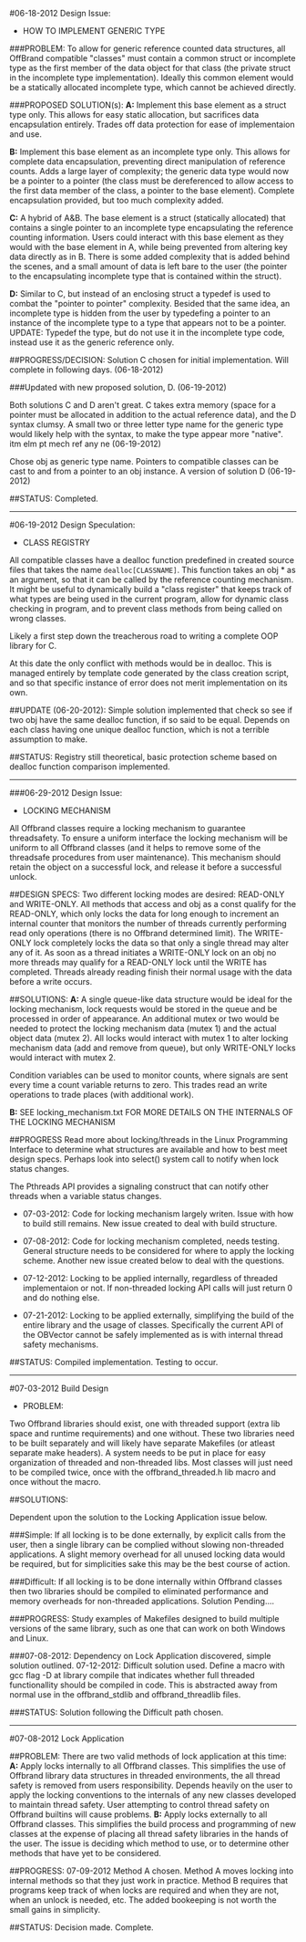 #06-18-2012 Design Issue:

  * HOW TO IMPLEMENT GENERIC TYPE

###PROBLEM:
To allow for generic reference counted data structures, all OffBrand compatible
"classes" must contain a common struct or incomplete type as the first member of
the data object for that class (the private struct in the incomplete type
implementation). Ideally this common element would be a statically allocated
incomplete type, which cannot be achieved directly.

###PROPOSED SOLUTION(s):
**A:** Implement this base element as a struct type only. This allows for easy
   static allocation, but sacrifices data encapsulation entirely. Trades off
   data protection for ease of implementaion and use.

**B:** Implement this base element as an incomplete type only. This allows for
   complete data encapsulation, preventing direct manipulation of reference
   counts. Adds a large layer of complexity; the generic data type would now
   be a pointer to a pointer (the class must be dereferenced to allow access
   to the first data member of the class, a pointer to the base element).
   Complete encapsulation provided, but too much complexity added.

**C:** A hybrid of A&B. The base element is a struct (statically allocated) that
   contains a single pointer to an incomplete type encapsulating the reference
   counting information. Users could interact with this base element as they
   would with the base element in A, while being prevented from altering key
   data directly as in B. There is some added complexity that is added behind
   the scenes, and a small amount of data is left bare to the user (the pointer
   to the encapsulating incomplete type that is contained within the struct).

**D:** Similar to C, but instead of an enclosing struct a typedef is used to combat
   the "pointer to pointer" complexity. Besided that the same idea, an
   incomplete type is hidden from the user by typedefing a pointer to an
   instance of the incomplete type to a type that appears not to be a pointer.
   UPDATE: Typedef the type, but do not use it in the incomplete type code,
   instead use it as the generic reference only.

##PROGRESS/DECISION:
Solution C chosen for initial implementation. Will complete in following days.
(06-18-2012)

###Updated with new proposed solution, D. (06-19-2012)

Both solutions C and D aren't great. C takes extra memory (space for a pointer
must be allocated in addition to the actual reference data), and the D syntax
clumsy. A small two or three letter type name for the generic type would likely
help with the syntax, to make the type appear more "native". itm elm pt mech ref
any ne (06-19-2012)

Chose obj as generic type name. Pointers to compatible classes can be cast to
and from a pointer to an obj instance. A version of solution D (06-19-2012)

##STATUS:
Completed.

--------------------------------------------------------------------------------


#06-19-2012 Design Speculation:

  * CLASS REGISTRY

All compatible classes have a dealloc function predefined in created source
files that takes the name `dealloc[CLASSNAME]`. This function takes an obj *
as an argument, so that it can be called by the reference counting mechanism. It
might be useful to dynamically build a "class register" that keeps track of what
types are being used in the current program, allow for dynamic class checking in
program, and to prevent class methods from being called on wrong classes.

Likely a first step down the treacherous road to writing a complete OOP library
for C.

At this date the only conflict with methods would be in dealloc. This is managed
entirely by template code generated by the class creation script, and so that
specific instance of error does not merit implementation on its own.

##UPDATE (06-20-2012):
Simple solution implemented that check so see if two obj have the same dealloc
function, if so said to be equal. Depends on each class having one unique
dealloc function, which is not a terrible assumption to make.

##STATUS:
Registry still theoretical, basic protection scheme based on dealloc function
comparison implemented.

--------------------------------------------------------------------------------

###06-29-2012 Design Issue:

  * LOCKING MECHANISM

All Offbrand classes require a locking mechanism to guarantee threadsafety. To
ensure a uniform interface the locking mechanism will be uniform to all Offbrand
classes (and it helps to remove some of the threadsafe procedures from user
maintenance). This mechanism should retain the object on a successful lock, and
release it before a successful unlock.

##DESIGN SPECS:
Two different locking modes are desired: READ-ONLY and WRITE-ONLY. All methods
that access and obj as a const qualify for the READ-ONLY, which only locks the
data for long enough to increment an internal counter that monitors the number
of threads currently performing read only operations (there is no Offbrand
determined limit). The WRITE-ONLY lock completely locks the data so that only a
single thread may alter any of it. As soon as a thread initiates a WRITE-ONLY
lock on an obj no more threads may qualify for a READ-ONLY lock until the WRITE
has completed. Threads already reading finish their normal usage with the data
before a write occurs.

##SOLUTIONS:
**A:** 
A single queue-like data structure would be ideal for the locking mechanism,
lock requests would be stored in the queue and be processed in order of
appearance. An additional mutex or two would be needed to protect the locking
mechanism data (mutex 1) and the actual object data (mutex 2). All locks would
interact with mutex 1 to alter locking mechanism data (add and remove from
queue), but only WRITE-ONLY locks would interact with mutex 2.

Condition variables can be used to monitor counts, where signals are sent every
time a count variable returns to zero. This trades read an write operations to
trade places (with additional work).

**B:** 
SEE locking_mechanism.txt FOR MORE DETAILS ON THE INTERNALS OF THE LOCKING 
MECHANISM

##PROGRESS
Read more about locking/threads in the Linux Programming Interface to determine
what structures are available and how to best meet design specs. Perhaps look
into select() system call to notify when lock status changes.

The Pthreads API provides a signaling construct that can notify other threads
when a variable status changes.

* 07-03-2012: Code for locking mechanism largely writen. Issue with how to build
  still remains. New issue created to deal with build structure.

* 07-08-2012: Code for locking mechanism completed, needs testing. General
  structure needs to be considered for where to apply the locking scheme.
  Another new issue created below to deal with the questions.

* 07-12-2012: Locking to be applied internally, regardless of threaded
  implementaion or not. If non-threaded locking API calls will just return 0 and
  do nothing else.

* 07-21-2012: Locking to be applied externally, simplifying the build of the
  entire library and the usage of classes. Specifically the current API of the
  OBVector cannot be safely implemented as is with internal thread safety
  mechanisms.

##STATUS:
Compiled implementation. Testing to occur.

--------------------------------------------------------------------------------

#07-03-2012 Build Design

* PROBLEM: 

Two Offbrand libraries should exist, one with threaded support (extra lib space
and runtime requirements) and one without. These two libraries need to be built
separately and will likely have separate Makefiles (or atleast separate make
headers). A system needs to be put in place for easy organization of threaded
and non-threaded libs. Most classes will just need to be compiled twice, once
with the offbrand_threaded.h lib macro and once without the macro.

##SOLUTIONS:

Dependent upon the solution to the Locking Application issue below.

###Simple:
If all locking is to be done externally, by explicit calls from the user, then
a single library can be complied without slowing non-threaded applications. A
slight memory overhead for all unused locking data would be required, but for
simplicities sake this may be the best course of action.

###Difficult:
If all locking is to be done internally within Offbrand classes then two
libraries should be compiled to eliminated performance and memory overheads for
non-threaded applications. Solution Pending....

###PROGRESS:
Study examples of Makefiles designed to build multiple versions of the same
library, such as one that can work on both Windows and Linux.

###07-08-2012: Dependency on Lock Application discovered, simple solution outlined.
07-12-2012: Difficult solution used. Define a macro with gcc flag -D at library
  compile that indicates whether full threaded functionallity should be compiled
  in code. This is abstracted away from normal use in the offbrand_stdlib and 
  offbrand_threadlib files.

###STATUS:
Solution following the Difficult path chosen.

--------------------------------------------------------------------------------

#07-08-2012 Lock Application

##PROBLEM:
There are two valid methods of lock application at this time:
**A:**  Apply locks internally to all Offbrand classes. This simplifies the use of
   Offbrand library data structures in threaded environments, the all thread
   safety is removed from users responsibility. Depends heavily on the user to 
   apply the locking conventions to the internals of any new classes developed
   to maintain thread safety. User attempting to control thread safety 
   on Offbrand builtins will cause problems.
**B:**  Apply locks externally to all Offbrand classes. This simplifies the build
   process and programming of new classes at the expense of placing all thread
   safety libraries in the hands of the user.
The issue is deciding which method to use, or to determine other methods that
have yet to be considered.

##PROGRESS:
07-09-2012
Method A chosen. Method A moves locking into internal methods so that they just
work in practice. Method B requires that programs keep track of when locks are
required and when they are not, when an unlock is needed, etc. The added 
bookeeping is not worth the small gains in simplicity.

##STATUS:
Decision made. Complete.
